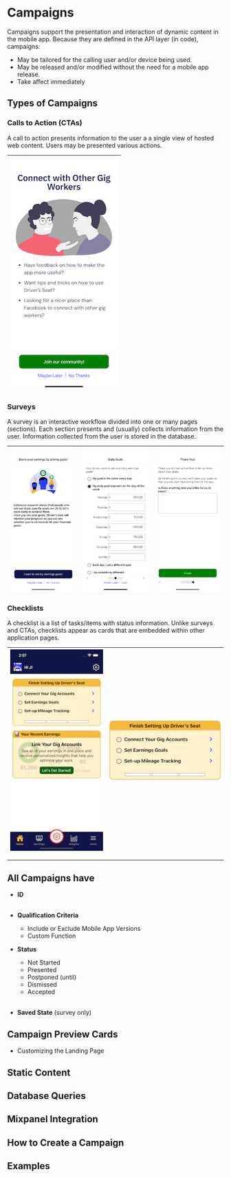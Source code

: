 # Campaigns

Campaigns support the presentation and interaction of dynamic content in the mobile app.  Because they are defined in the API layer (in code), campaigns:

* May be tailored for the calling user and/or device being used.
* May be released and/or modified without the need for a mobile app release.
* Take affect immediately

## Types of Campaigns

### Calls to Action (CTAs)

A call to action presents information to the user a a single view of hosted web content.  Users may be presented various actions.

|![CTA](./call_to_action/images/example.png)  |
|---                                          |

### Surveys

A survey is an interactive workflow divided into one or many pages (sections).  Each section presents and (usually) collects information from the user.  Information collected from the user is stored in the database.

  |![1](./surveys/images/example_1.png)  |![2](./surveys/images/example_2.png)  |![3](./surveys/images/example_3.png)
  |-- |-- |--
  
### Checklists

A checklist is a list of tasks/items with status information.  Unlike surveys and CTAs, checklists appear as cards that are embedded within other application pages.

  |![1](./checklists/images/example_landing_page.png)  |![2](./checklists/images//example_checklist.png)  |
  |-- |--
  








---------------------------







  

## All Campaigns have

* **ID** <br/>
  <br/>

* **Qualification Criteria** <br/>
  * Include or Exclude Mobile App Versions
  * Custom Function
    <br/>

* **Status**  <br/>
  * Not Started
  * Presented
  * Postponed (until)
  * Dismissed
  * Accepted
  <br/>

* **Saved State** (survey only) <br>



## Campaign Preview Cards

* Customizing the Landing Page



## Static Content

## Database Queries

## Mixpanel Integration

## How to Create a Campaign

## Examples